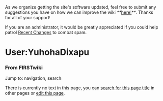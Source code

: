 As we organize getting the site's software updated, feel free to submit any
suggestions you have on how we can improve the wiki
_**_[here!](/index.php/User:Hallry/Suggestions "User:Hallry/Suggestions"
)_**_. Thanks for all of your support!

If you are an administrator, it would be greatly appreciated if you could help
patrol [Recent Changes](/index.php/Special:Recentchanges
"Special:Recentchanges" ) to combat spam.

# User:YuhohaDixapu

### From FIRSTwiki

Jump to: navigation, search

There is currently no text in this page, you can [search for this page
title](/index.php/Special:Search/YuhohaDixapu "Special:Search/YuhohaDixapu" )
in other pages or [edit this
page](http://www.firstwiki.net/index.php?title=User:YuhohaDixapu&action=edit
"http://www.firstwiki.net/index.php?title=User:YuhohaDixapu&action=edit" ).

